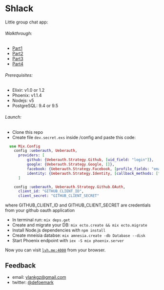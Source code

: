 # Shlack
Little group chat app:

###### Walkthrough:

 * [Part1](https://youtu.be/X6Z-sDSJ3sE)
 * [Part2](https://youtu.be/MFRfM-Btxo0)
 * [Part3](https://youtu.be/A-faVRurEzI)
 * [Part4](https://youtu.be/377-mOl4UpI)

###### Prerequisites:
* Elixir: v1.0 or 1.2
* Phoenix: v1.1.4
* Nodejs: v5
* PostgreSQL: 9.4 or 9.5

###### Launch:
  * Clone this repo
  * Create file `dev.secret.exs` inside /config and paste this code: 
  ```elixir
    use Mix.Config
      config :ueberauth, Ueberauth,
        providers: [
            github: {Ueberauth.Strategy.Github, [uid_field: "login"]},
            google: {Ueberauth.Strategy.Google, []},
            facebook: {Ueberauth.Strategy.Facebook, [profile_fields: "email, name"]},
            identity: {Ueberauth.Strategy.Identity, [callback_methods: ["POST"]]},
        ]

      config :ueberauth, Ueberauth.Strategy.Github.OAuth,
        client_id: "GITHUB_CLIENT_ID",
        client_secret: "GITHUB_CLIENT_SECRET"
   ```
   where GITHUB_CLIENT_ID and GITHUB_CLIENT_SECRET are credentials from your github oauth application
  * In terminal run: `mix deps.get`
  * Create and migrate your DB: `mix ecto.create && mix ecto.migrate`
  * Install Node.js dependencies with `npm install`
  * Create mneisia databse: `mix amnesia.create -db Database --disk`
  * Start Phoenix endpoint with `iex -S mix phoenix.server`

Now you can visit [`lvh.me:4000`](http://lvh.me:4000) from your browser.

## Feedback
  
  * email: ylankgz@gmail.com
  * twitter: [@defoemark](https://twitter.com/defoemark)
